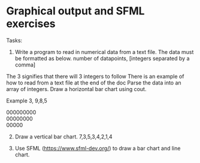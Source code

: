 # Graphical output and SFML exercises
Tasks:

1) Write a program to read in numerical data from a text file.
The data must be formatted as below.
number of datapoints, [integers separated by a comma]

The 3 signifies that there will 3 integers to follow
There is an example of how to read from a text file at the end of the doc
Parse the data into an array of integers.
Draw a horizontal bar chart using cout. 

Example 
3, 9,8,5 <br/>

000000000<br/>
00000000<br/>
00000<br/>

2) Draw a vertical bar chart.
7,3,5,3,4,2,1,4 <br/>

3) Use SFML (https://www.sfml-dev.org/) to draw a bar chart and line chart.
